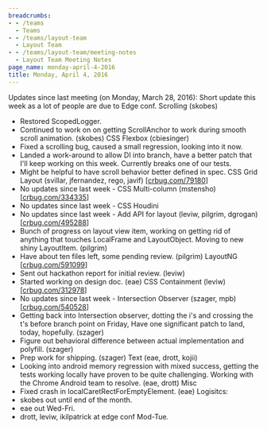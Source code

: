 ```yaml
---
breadcrumbs:
- - /teams
  - Teams
- - /teams/layout-team
  - Layout Team
- - /teams/layout-team/meeting-notes
  - Layout Team Meeting Notes
page_name: monday-april-4-2016
title: Monday, April 4, 2016
---
```


Updates since last meeting (on Monday, March 28, 2016):
Short update this week as a lot of people are due to Edge conf.
Scrolling (skobes)
- Restored ScopedLogger.
- Continued to work on on getting ScrollAnchor to work during smooth
scroll animation. (skobes)
CSS Flexbox (cbiesinger)
- Fixed a scrolling bug, caused a small regression, looking into it now.
- Landed a work-around to allow DI into branch, have a better patch
that I'll keep working on this week. Currently breaks one of our
tests.
- Might be helpful to have scroll behavior better defined in spec.
CSS Grid Layout (svillar, jfernandez, rego, javif)
\[[crbug.com/79180](http://crbug.com/79180)\]
- No updates since last week -
CSS Multi-column (mstensho) \[[crbug.com/334335](http://crbug.com/334335)\]
- No updates since last week -
CSS Houdini
- No updates since last week -
Add API for layout (leviw, pilgrim, dgrogan)
\[[crbug.com/495288](http://crbug.com/495288)\]
- Bunch of progress on layout view item, working on getting rid of
anything that touches LocalFrame and LayoutObject. Moving to new
shiny LayoutItem. (pilgrim)
- Have about ten files left, some pending review. (pilgrim)
LayoutNG \[[crbug.com/591099](http://crbug.com/591099)\]
- Sent out hackathon report for initial review. (leviw)
- Started working on design doc. (eae)
CSS Containment (leviw) \[[crbug.com/312978](http://crbug.com/312978)\]
- No updates since last week -
Intersection Observer (szager, mpb)
\[[crbug.com/540528](http://crbug.com/540528)\]
- Getting back into Intersection observer, dotting the i's and crossing
the t's before branch point on Friday, Have one significant patch to
land, today, hopefully. (szager)
- Figure out behavioral difference between actual implementation and
polyfill. (szager)
- Prep work for shipping. (szager)
Text (eae, drott, kojii)
- Looking into android memory regression with mixed success, getting the
tests working locally have proven to be quite challenging. Working
with the Chrome Android team to resolve. (eae, drott)
Misc
- Fixed crash in localCaretRectForEmptyElement. (eae)
Logisitcs:
- skobes out until end of the month.
- eae out Wed-Fri.
- drott, leviw, ikilpatrick at edge conf Mod-Tue.